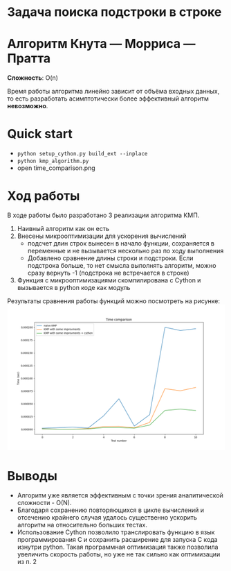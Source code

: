 # Задача поиска подстроки в строке
# Алгоритм Кнута — Морриса — Пратта
**Сложность**: O(n)

Время работы алгоритма линейно зависит от объёма входных данных, то есть разработать асимптотически более эффективный алгоритм **невозможно**.

# Quick start
- `python setup_cython.py build_ext --inplace`
- `python kmp_algorithm.py`
- open time_comparison.png

# Ход работы
В ходе работы было разработано 3 реализации алгоритма КМП. 
1) Наивный алгоритм как он есть 
2) Внесены микрооптимизации для ускорения вычислений
    - подсчет длин строк вынесен в начало функции, сохраняется в переменные и не вызывается нескольно раз по ходу выполнения
    - Добавлено сравнение длины строки и подстроки. Если подстрока больше, то нет смысла выполнять алгоритм, можно сразу вернуть -1 (подстрока не встречается в строке)
3) Функция с микрооптимизациями скомпилирована с Cython и вызывается в python коде как модуль

Результаты сравнения работы функций можно посмотреть на рисунке:
![](./time_comparison.png)

# Выводы
- Алгоритм уже является эффективным с точки зрения аналитической сложности - O(N).
- Благодаря сохранению повторяющихся в цикле вычислений и отсечению крайнего случая удалось существенно ускорить алгоритм на относительно больших тестах. 
- Использование Cython позволило транслировать функцию в язык программирования C и сохранить расширение для запуска C кода изнутри python. Такая программная оптимизация также позволила увеличить скорость работы, но уже не так сильно как оптимизации из п. 2